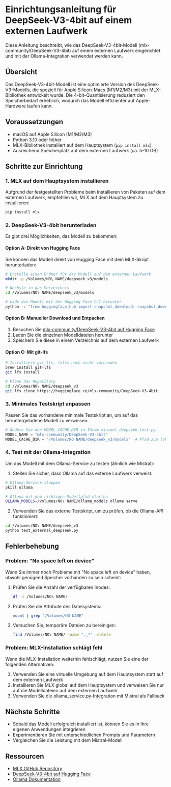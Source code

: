 # Einrichtungsanleitung für DeepSeek-V3-4bit auf einem externen Laufwerk

Diese Anleitung beschreibt, wie das DeepSeek-V3-4bit-Modell (mlx-community/DeepSeek-V3-4bit) auf einem externen Laufwerk eingerichtet und mit der Ollama-Integration verwendet werden kann.

## Übersicht

Das DeepSeek-V3-4bit-Modell ist eine optimierte Version des DeepSeek-V3-Modells, die speziell für Apple Silicon-Macs (M1/M2/M3) mit der MLX-Bibliothek entwickelt wurde. Die 4-bit-Quantisierung reduziert den Speicherbedarf erheblich, wodurch das Modell effizienter auf Apple-Hardware laufen kann.

## Voraussetzungen

- macOS auf Apple Silicon (M1/M2/M3)
- Python 3.10 oder höher
- MLX-Bibliothek installiert auf dem Hauptsystem (`pip install mlx`)
- Ausreichend Speicherplatz auf dem externen Laufwerk (ca. 5-10 GB)

## Schritte zur Einrichtung

### 1. MLX auf dem Hauptsystem installieren

Aufgrund der festgestellten Probleme beim Installieren von Paketen auf dem externen Laufwerk, empfehlen wir, MLX auf dem Hauptsystem zu installieren:

```bash
pip install mlx
```

### 2. DeepSeek-V3-4bit herunterladen

Es gibt drei Möglichkeiten, das Modell zu bekommen:

#### Option A: Direkt von Hugging Face

Sie können das Modell direkt von Hugging Face mit dem MLX-Skript herunterladen:

```bash
# Erstelle einen Ordner für das Modell auf dem externen Laufwerk
mkdir -p /Volumes/NO\ NAME/deepseek_v3/models

# Wechsle in das Verzeichnis
cd /Volumes/NO\ NAME/deepseek_v3/models

# Lade das Modell mit der Hugging Face CLI herunter
python -c "from huggingface_hub import snapshot_download; snapshot_download(repo_id='mlx-community/DeepSeek-V3-4bit', local_dir='./DeepSeek-V3-4bit')"
```

#### Option B: Manueller Download und Entpacken

1. Besuchen Sie [mlx-community/DeepSeek-V3-4bit auf Hugging Face](https://huggingface.co/mlx-community/DeepSeek-V3-4bit)
2. Laden Sie die einzelnen Modelldateien herunter
3. Speichern Sie diese in einem Verzeichnis auf dem externen Laufwerk

#### Option C: Mit git-lfs

```bash
# Installiere git-lfs, falls noch nicht vorhanden
brew install git-lfs
git lfs install

# Klone das Repository
cd /Volumes/NO\ NAME/deepseek_v3
git lfs clone https://huggingface.co/mlx-community/DeepSeek-V3-4bit
```

### 3. Minimales Testskript anpassen

Passen Sie das vorhandene minimale Testskript an, um auf das heruntergeladene Modell zu verweisen:

```python
# Ändern Sie den MODEL_CACHE_DIR in Ihrem minimal_deepseek_test.py
MODEL_NAME = "mlx-community/DeepSeek-V3-4bit"
MODEL_CACHE_DIR = "/Volumes/NO NAME/deepseek_v3/models"  # Pfad zum lokal heruntergeladenen Modell
```

### 4. Test mit der Ollama-Integration

Um das Modell mit dem Ollama-Service zu testen (ähnlich wie Mistral):

1. Stellen Sie sicher, dass Ollama auf das externe Laufwerk verweist:

```bash
# Ollama-Service stoppen
pkill ollama

# Ollama mit dem richtigen Modellpfad starten
OLLAMA_MODELS=/Volumes/NO\ NAME/ollama_models ollama serve
```

2. Verwenden Sie das externe Testskript, um zu prüfen, ob die Ollama-API funktioniert:

```bash
cd /Volumes/NO\ NAME/deepseek_v3
python test_external_deepseek.py
```

## Fehlerbehebung

### Problem: "No space left on device"

Wenn Sie immer noch Probleme mit "No space left on device" haben, obwohl genügend Speicher vorhanden zu sein scheint:

1. Prüfen Sie die Anzahl der verfügbaren Inodes:
   ```bash
   df -i /Volumes/NO\ NAME/
   ```

2. Prüfen Sie die Attribute des Dateisystems:
   ```bash
   mount | grep "/Volumes/NO NAME"
   ```

3. Versuchen Sie, temporäre Dateien zu bereinigen:
   ```bash
   find /Volumes/NO\ NAME/ -name "._*" -delete
   ```

### Problem: MLX-Installation schlägt fehl

Wenn die MLX-Installation weiterhin fehlschlägt, nutzen Sie eine der folgenden Alternativen:

1. Verwenden Sie eine virtuelle Umgebung auf dem Hauptsystem statt auf dem externen Laufwerk
2. Installieren Sie MLX global auf dem Hauptsystem und verweisen Sie nur auf die Modelldateien auf dem externen Laufwerk
3. Verwenden Sie die ollama_service.py-Integration mit Mistral als Fallback

## Nächste Schritte

- Sobald das Modell erfolgreich installiert ist, können Sie es in Ihre eigenen Anwendungen integrieren
- Experimentieren Sie mit unterschiedlichen Prompts und Parametern
- Vergleichen Sie die Leistung mit dem Mistral-Modell

## Ressourcen

- [MLX GitHub Repository](https://github.com/ml-explore/mlx)
- [DeepSeek-V3-4bit auf Hugging Face](https://huggingface.co/mlx-community/DeepSeek-V3-4bit)
- [Ollama Dokumentation](https://github.com/ollama/ollama/blob/main/docs/api.md) 
